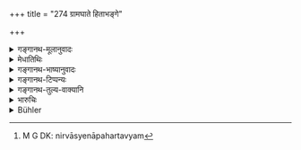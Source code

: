 +++
title = "274 ग्रामघाते हिताभङ्गे"

+++

<details><summary>गङ्गानथ-मूलानुवादः</summary>

If people do not hasten to assist, to the best of their power, whenever a village is attacked, or a dyke is breaking, or a highway robbery is being committed,—they should be banished along with their chattels.—(274)
</details>

<details><summary>मेधातिथिः</summary>

शक्तौ सत्याम् आलस्यादिना । ते **निर्वास्याः** । ये तु चौरैः कृतसंकेतास् तेषां पूर्वत्र वध उक्तो "घातयेत्" (म्ध् ९.२७०) इति । **परिच्छदो** गवाश्वादिः । तद् अपि निर्वास्यं नापहर्तव्यम्,[^६८९] नासत्परिच्छदः कर्तव्यो धनं तु हर्त्व्यम् ॥ ९.२७४ ॥


[^६८९]:
     M G DK: nirvāsyenāpahartavyam
</details>

<details><summary>गङ्गानथ-भाष्यानुवादः</summary>

If the men concerned are capable of rendering help, but desist, through laziness or some such cause,—they should be banished.

Those however who may have entered into some compact with the thieves, shall be put to death, as already laid down (under 269).

‘*Chattels*’— cows, horses and so forth All this also shall be sent away, and not confiscated. They should not be deprived of their cattle, though their wealth may be confiscated.—(274)
</details>

<details><summary>गङ्गानथ-टिप्पन्यः</summary>

This verse is quoted in ‘*Aparārka*’ (p. 850), which explains ‘*hiḍabhaṅge*’ (which is its reading for ‘*hitābhaṅge*’ as the destroying of crops in a field belonging to others;—in *Vivādaratnākara* (p. 341), which adds the following notes—‘*Grāmaghāte*’ during village disturbances;—‘*hitabhaṅge*’, the breaking of dams set up for the protection of crops;—‘*moṣābhidarśana*’, looking on theft being committed;—‘*nivāṣyāḥ*’, should be banished from the country;—‘*saparichadāḥ*’, along with their families and belongings;—and in *Vyavahāra-Bālambhaṭṭī* (p. 991).
</details>

<details><summary>गङ्गानथ-तुल्य-वाक्यानि</summary>

[\[See texts under
272.\]]

*Viṣṇu* (5.74)—‘The double punishment is likewise ordained for those who
do not give assistance to one calling for help, though they happen to he on the spot, or who run away after having approached it.’

*Nārada* (Aparārka, p. 850).—‘When people are crying for help when some
one is being forcibly carried away,—if one, on hearing the cry, does not go forward to help, he shall partake of the crime.’
</details>

<details><summary>भारुचिः</summary>

आलस्येनानभिधावन्तो निर्वास्याः, ये तु च्रोपक्षेपान् नानुधावन्ति ते चोरवधेन वध्याः ॥ ९.२७४ ॥
</details>

<details><summary>Bühler</summary>

274	Those who do not give assistance according to their ability when a village is being plundered, a dyke is being destroyed, or a highway robbery committed, shall be banished with their goods and chattels.
</details>
